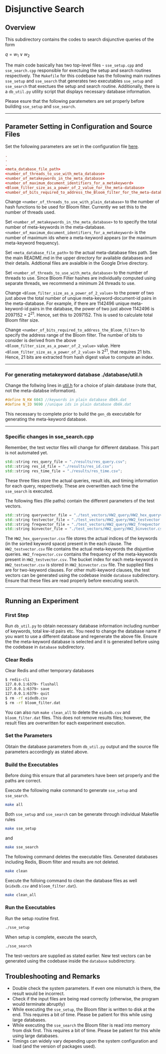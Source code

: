 # Disjunctive Search
## Overview

This subdirectory contains the codes to search disjunctive queries of the form

$q = w_1\lor w_2$

The main code basically has two top-level files - `sse_setup.cpp` and `sse_search.cpp` responsible for exectuing the setup and search routines respectively. The `Makefile` for this codebase has the following main routines `sse_setup` and `sse_search` that generates two executables `sse_setup` and `sse_search` that exectues the setup and search routine. Additionally, there is a `db_util.py` utility script that displays necessary database information.

Please esure that the following paratemeters are set properly before building `sse_setup` and `sse_search`.

---

## Parameter Setting in Configuration and Source Files

Set the following parameters are set in the configuration file [here](../configuration/).

```conf
.
.
.
<meta_database_file_path>
<number_of_threads_to_use_with_meta_database>
<number_of_metakeywords_in_the_meta_database>
<number_of_maximum_document_identifiers_for_a_metakeyword>
<Bloom_filter_size_as_a_power_of_2_value_for_the_meta-database>
<number_of_bits_required_to_address_the_Bloom_filter_for_the_meta-database>
```

Change `<number_of_threads_to_use_with_plain_database>` to the number of hash functions to be used for Bloom filter. Currently we set this to the number of threads used.

Set `<number_of_metakeywords_in_the_meta_database>` to to specify the total number of meta-keywords in the meta-database. `<number_of_maximum_document_identifiers_for_a_metakeyword>` is the number of maximum ids where a meta-keyword appears (or the maximum meta-keyword frequency).

Set `<meta_database_file_path>` to the actual meta-database files path. See the main README.md in the upper directory for available databases and their details. Addtional files are avaialble in the Google Drive directory.

Set `<number_of_threads_to_use_with_meta_database>` to the number of threads to use. Since Bloom Filter hashes are individually computed using separate threads, we recommend a minimum 24 threads to use.

Change `<Bloom_filter_size_as_a_power_of_2_value>` to the power of two just above the total number of unqiue meta-keyword-document-id pairs in the meta-database. For example, if there are 1142496 unique meta-keyword-id pairs in the database, the power of two just above 1142496 is 2097152 = $2^{21}$. Hence, set this to 2097152. This is used to calculate total Bloom filter size.

Change `<number_of_bits_required_to_address_the_Bloom_filter>` to specify the address range of the Bloom filter. The number of bits to consider is derived from the above `<Bloom_filter_size_as_a_power_of_2_value>` value. Here `<Bloom_filter_size_as_a_power_of_2_value>` is $2^{21}$, that requires 21 bits. Hence, 21 bits are extracted from hash digest value to compute an index.

---
### For generating metakeyword database **./database/util.h**

Change the follwing lines in [util.h](./database/utils.h) for a choice of plain database (note that, not the meta-databse information).

```C++
#define N_KW 6043 //keywords in plain database db6k.dat
#define N_ID 9690 //unique ids in plain database db6k.dat
```

This necessary to complete prior to build the `gen_db` executable for generating the meta-keyword database.

---
### Specific changes in **sse_search.cpp**

Remember, the test vector files will change for different database. This part is not automated yet.

```C++
std::string res_query_file = "./results/res_query.csv";
std::string res_id_file = "./results/res_id.csv";
std::string res_time_file = "./results/res_time.csv";
```
These three files store the actual queries, result ids, and timing information for each query, respectively. These are overwritten each time the `sse_search` is executed.

The following flies (file paths) contain the different parameters of the test vectors.

```C++
std::string queryvector_file = "./test_vectors/HW2_query/HW2_hex_queryvector.csv";
std::string testvector_file = "./test_vectors/HW2_query/HW2_testvector.csv";
std::string freqvector_file = "./test_vectors/HW2_query/HW2_freqvector.csv";
std::string binvector_file = "./test_vectors/HW2_query/HW2_binvector.csv";
```

The `HW2_hex_queryvector.csv` file stores the actual indices of the keywords (in the sorted keyword space) present in the each clause. The `HW2_testvector.csv` file contains the actual meta-keywords the disjuntive queries. `HW2_freqvector.csv` contains the frequency of the meta-keywords present in `HW2_testvector.csv`. The bucket index for each meta-keyword in `HW2_testvector.csv` is stored in `HW2_binvector.csv` file. The supplied files are for two-keyword clauses. For other multi-keyword clauses, the test vectors can be generated using the codebase inside `database` subdirectory. Ensure that these files are read properly before executing search.

---

## Running an Experiment

### First Step

Run `db_util.py` to obtain necessary database information including number of keywords, total kw-id pairs etc. You need to change the database name if you want to use a different database and regenerate the above file. Ensure the the meta-keyword database is selected and it is generated before using the codebase in `database` subdirectory.

### Clear Redis

Clear Redis and other temporary databases

```bash
$ redis-cli
127.0.0.1:6379> flushall
127.0.0.1:6379> save
127.0.0.1:6379> quit
$ rm -rf eidxdb.csv
$ rm -rf bloom_filter.dat
```

You can also run `make clean_all` to delete the `eidxdb.csv` and `bloom_filter.dat` files. This does not remove results files; however, the result files are overwritten for each exeperiment execution.

### Set the Parameters

Obtain the database parameters from `db_util.py` output and the source file parameters accordingly as stated above.

### Build the Executables

Before doing this ensure that all parameters have been set properly and the paths are correct.

Execute the following make command to generate `sse_setup` and `sse_search`.

```bash
make all
```

Both `sse_setup` and `sse_search` can be generate through individual Makefile rules

```bash
make sse_setup
```

and 

```bash
make sse_search
```

The following command deletes the executable files. Generated databases including Redis, Bloom filter and results are not deleted.

```bash
make clean 
```

Execute the folloing command to clean the database files as well (`eidxdb.csv` and `bloom_filter.dat`).

```bash
make clean_all
```

### Run the Executables

Run the setup routine first.

```bash
./sse_setup
```

When setup is complete, execute the search,

```bash
./sse_search
```

The test-vectors are supplied as stated earlier. New test vectors can be generated using the codebase inside the `database` subdirectory.

## Troubleshooting and Remarks

- Double check the system parameters. If even one mismatch is there, the result would be incorrect.
- Check if the input files are being read correctly (otherwise, the program would terminate abruptly)
- While executing the `sse_setup`, the Bloom filter is written to disk at the end. This requires a bit of time. Please be patient for this while using large databases.
- While executing the `sse_search` the Bloom filter is read into memory from disk first. This requires a bit of time. Please be patient for this while using large databases.
- Timings can widely vary depending upon the system configuration and load (and the version of packages used).
